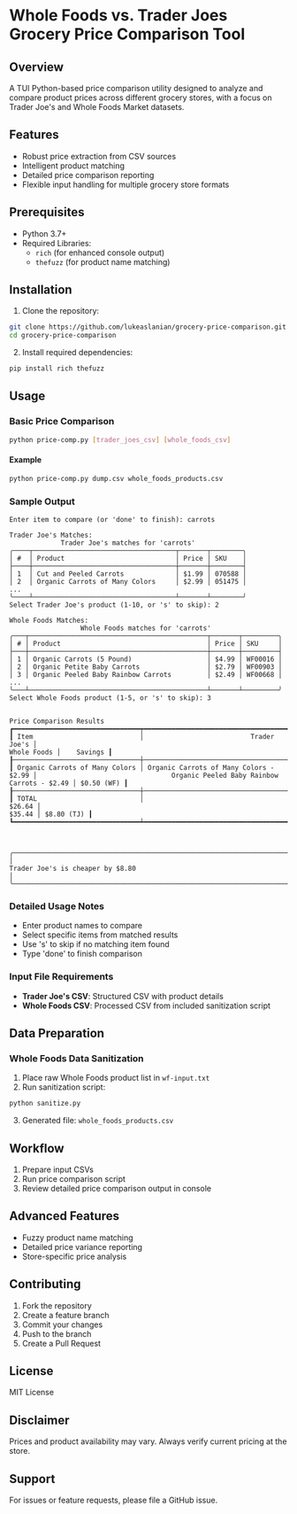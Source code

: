 # Whole Foods vs. Trader Joes Grocery Price Comparison Tool

## Overview
A TUI Python-based price comparison utility designed to analyze and compare product prices across different grocery stores, with a focus on Trader Joe's and Whole Foods Market datasets.

## Features
- Robust price extraction from CSV sources
- Intelligent product matching
- Detailed price comparison reporting
- Flexible input handling for multiple grocery store formats

## Prerequisites
- Python 3.7+
- Required Libraries:
  - `rich` (for enhanced console output)
  - `thefuzz` (for product name matching)

## Installation

1. Clone the repository:
```bash
git clone https://github.com/lukeaslanian/grocery-price-comparison.git
cd grocery-price-comparison
```

2. Install required dependencies:
```bash
pip install rich thefuzz
```

## Usage

### Basic Price Comparison
```bash
python price-comp.py [trader_joes_csv] [whole_foods_csv]
```

#### Example
```bash
python price-comp.py dump.csv whole_foods_products.csv
```

### Sample Output
```
Enter item to compare (or 'done' to finish): carrots

Trader Joe's Matches:
             Trader Joe's matches for 'carrots'             
╭────┬────────────────────────────────────┬───────┬────────╮
│ #  │ Product                            │ Price │ SKU    │
├────┼────────────────────────────────────┼───────┼────────┤
│ 1  │ Cut and Peeled Carrots             │ $1.99 │ 070588 │
│ 2  │ Organic Carrots of Many Colors     │ $2.99 │ 051475 │
...
╰────┴────────────────────────────────────┴───────┴────────╯
Select Trader Joe's product (1-10, or 's' to skip): 2

Whole Foods Matches:
                  Whole Foods matches for 'carrots'                  
╭───┬─────────────────────────────────────────────┬───────┬─────────╮
│ # │ Product                                     │ Price │ SKU     │
├───┼─────────────────────────────────────────────┼───────┼─────────┤
│ 1 │ Organic Carrots (5 Pound)                   │ $4.99 │ WF00016 │
│ 2 │ Organic Petite Baby Carrots                 │ $2.79 │ WF00903 │
│ 3 │ Organic Peeled Baby Rainbow Carrots         │ $2.49 │ WF00668 │
...
╰───┴─────────────────────────────────────────────┴───────┴─────────╯
Select Whole Foods product (1-5, or 's' to skip): 3

                                                                       Price Comparison Results                                                                        
┏━━━━━━━━━━━━━━━━━━━━━━━━━━━━━━━━┯━━━━━━━━━━━━━━━━━━━━━━━━━━━━━━━━━━━━━━━━┯━━━━━━━━━━━━━━━━━━━━━━━━━━━━━━━━━━━━━━━━━━━━━━━━━━━━━━━━━━━━━━━━━━━━━━━━━━━━━━┯━━━━━━━━━━━━┓
┃ Item                           │                           Trader Joe's │                                                                  Whole Foods │    Savings ┃
┠────────────────────────────────┼────────────────────────────────────────┼──────────────────────────────────────────────────────────────────────────────┼────────────┨
┃ Organic Carrots of Many Colors │ Organic Carrots of Many Colors - $2.99 │                                  Organic Peeled Baby Rainbow Carrots - $2.49 │ $0.50 (WF) ┃
┠────────────────────────────────┼────────────────────────────────────────┼──────────────────────────────────────────────────────────────────────────────┼────────────┨
┃ TOTAL                          │                                 $26.64 │                                                                       $35.44 │ $8.80 (TJ) ┃
┗━━━━━━━━━━━━━━━━━━━━━━━━━━━━━━━━┷━━━━━━━━━━━━━━━━━━━━━━━━━━━━━━━━━━━━━━━━┷━━━━━━━━━━━━━━━━━━━━━━━━━━━━━━━━━━━━━━━━━━━━━━━━━━━━━━━━━━━━━━━━━━━━━━━━━━━━━━┷━━━━━━━━━━━━┛
                                                                                                                                                                       
                                                                                                                                                                       
                                                                                                                                                                       
╭─────────────────────────────────────────────────────────────────────────────────────────────────────────────────────────────────────────────────────────────────────╮
│                                                                  Trader Joe's is cheaper by $8.80                                                                   │
╰─────────────────────────────────────────────────────────────────────────────────────────────────────────────────────────────────────────────────────────────────────╯
```

### Detailed Usage Notes
- Enter product names to compare
- Select specific items from matched results
- Use 's' to skip if no matching item found
- Type 'done' to finish comparison

### Input File Requirements
- **Trader Joe's CSV**: Structured CSV with product details
- **Whole Foods CSV**: Processed CSV from included sanitization script

## Data Preparation

### Whole Foods Data Sanitization
1. Place raw Whole Foods product list in `wf-input.txt`
2. Run sanitization script:
```bash
python sanitize.py
```
3. Generated file: `whole_foods_products.csv`

## Workflow
1. Prepare input CSVs
2. Run price comparison script
3. Review detailed price comparison output in console

## Advanced Features
- Fuzzy product name matching
- Detailed price variance reporting
- Store-specific price analysis

## Contributing
1. Fork the repository
2. Create a feature branch
3. Commit your changes
4. Push to the branch
5. Create a Pull Request

## License
MIT License

## Disclaimer
Prices and product availability may vary. Always verify current pricing at the store.

## Support
For issues or feature requests, please file a GitHub issue.
```
